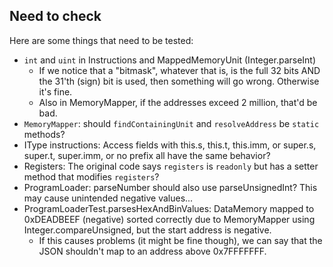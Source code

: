 ## Need to check

Here are some things that need to be tested:

* `int` and `uint` in Instructions and MappedMemoryUnit (Integer.parseInt)
  * If we notice that a "bitmask", whatever that is, is the full 32 bits AND the 31'th (sign) bit is used, then something will go wrong. Otherwise it's fine.
  * Also in MemoryMapper, if the addresses exceed 2 million, that'd be bad.
* `MemoryMapper`: should `findContainingUnit` and `resolveAddress` be `static` methods?
* IType instructions: Access fields with this.s, this.t, this.imm, or super.s, super.t, super.imm, or no prefix all have the same behavior?
* Registers: The original code says `registers` is `readonly` but has a setter method that modifies `registers`?
* ProgramLoader: parseNumber should also use parseUnsignedInt? This may cause unintended negative values...
* ProgramLoaderTest.parsesHexAndBinValues: DataMemory mapped to 0xDEADBEEF (negative) sorted correctly due to MemoryMapper using Integer.compareUnsigned, but the start address is negative.
  * If this causes problems (it might be fine though), we can say that the JSON shouldn't map to an address above 0x7FFFFFFF.